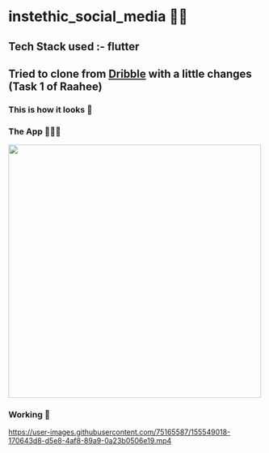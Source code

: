 # instethic_social_media 📱🌆
## Tech Stack used :- flutter

## Tried to clone from <a href="https://dribbble.com/shots/17122481-Insthetic-Social-Media-Mobile-App/attachments/12217637?mode=media"><strong>Dribble</strong></a> with a little changes (Task 1 of Raahee)

### This is how it looks 💫
<!-- ### App icon 👁️
<img src="https://user-images.githubusercontent.com/75165587/149612182-8a76fbef-dfa5-46a5-b8e8-1e3f189997a3.jpeg" width="100"> -->

### The App 🤜🔥🤛
<img src="https://user-images.githubusercontent.com/75165587/155128660-b83669f0-b7d2-45c1-a42b-f7eb3fe2ed8d.png" width="500">


### Working 🚀
https://user-images.githubusercontent.com/75165587/155549018-170643d8-d5e8-4af8-89a9-0a23b0506e19.mp4

